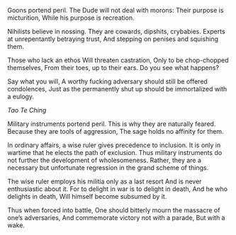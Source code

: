Goons portend peril.
The Dude will not deal with morons:
Their purpose is micturition,
While his purpose is recreation.

Nihilists believe in nossing.
They are cowards, dipshits, crybabies.
Experts at unrepentantly betraying trust,
And stepping on penises and squishing them.

Those who lack an ethos
Will threaten castration,
Only to be chop-chopped themselves,
From their toes, up to their ears.
Do you see what happens?

Say what you will,
A worthy fucking adversary should still be offered condolences,
Just as the permanently shut up should be immortalized with a eulogy.

*Tao Te Ching*

Military instruments portend peril.
This is why they are naturally feared.
Because they are tools of aggression,
The sage holds no affinity for them.

In ordinary affairs, a wise ruler gives precedence to inclusion.
It is only in wartime that he elects the path of exclusion.
Thus military instruments do not further the development of wholesomeness.
Rather, they are a necessary but unfortunate regression in the grand scheme of things.

The wise ruler employs his militia only as a last resort
And is never enthusiastic about it.
For to delight in war is to delight in death,
And he who delights in death,
Will himself become subsumed by it.

Thus when forced into battle,
One should bitterly mourn the massacre of one’s adversaries,
And commemorate victory not with a parade,
But with a wake.